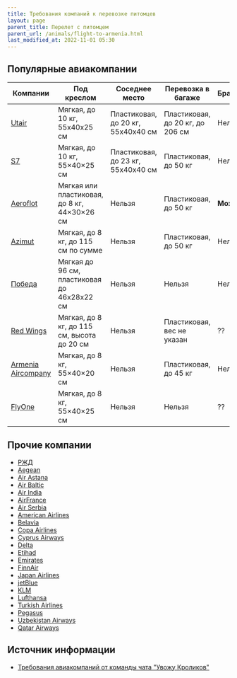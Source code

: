 ```yaml
---
title: Требования компаний к перевозке питомцев
layout: page
parent_title: Перелет с питомцем
parent_url: /animals/flight-to-armenia.html
last_modified_at: 2022-11-01 05:30
---
```


## Популярные авиакомпании

| Компании                                                                              | Под креслом                                  | Соседнее место                     | Перевозка в багаже               | Брахицефалы | Заметки                                                                                                |
|---------------------------------------------------------------------------------------|----------------------------------------------|------------------------------------|----------------------------------|-------------|--------------------------------------------------------------------------------------------------------|
| [Utair](https://www.utair.ru/support/6/ob_usluge_perevozka_zhivotnyh)                 | Мягкая, до 10 кг, 55х40х25 см                | Пластиковая, до 20 кг, 55х40х40 см | Пластиковая, до 20 кг, до 206 см | Нельзя      | [Инструкция](https://www.utair.ru/support/4/kak_perevozyatsya_zhivotnye_na_rejsah_utair)               |
| [S7](https://www.s7.ru/ru/info/perevozka-zhivotnykh/)                                 | Мягкая, до 10 кг, 55×40×25 см                | Пластиковая, до 23 кг, 55х40х40 см | Пластиковая, до 50 кг            | Нельзя      | [Популярные вопросы](https://helpcenter.s7.ru/ru/category/bagazh-i-ruchnaya-klad/perevozka-zhivotnyh/) |
| [Aeroflot](https://www.aeroflot.ru/ru-ru/information/special/animals)                 | Мягкая или пластиковая, до 8 кг, 44×30×26 см | Нельзя                             | Пластиковая, до 50 кг            | **Можно**   | До трех животных!                                                                                      |
| [Azimut](https://azimuth.aero/ru/passengers/baggage/flights-with-pets)                | Мягкая, до 8 кг, до 115 см по сумме          | Нельзя                             | Пластиковая, до 50 кг            | Нельзя      |                                                                                                        |
| [Победа](https://www.pobeda.aero/ru/information/service/perevozka-zhivotnykh/)        | Мягкая до 96 см, пластиковая до 46х28х22 см  | Нельзя                             | Нельзя                           | Нельзя      |                                                                                                        |
| [Red Wings](https://flyredwings.com/baggage/perevozka-zhivotnyx/)                     | Мягкая, до 8 кг, до 115 см, высота до 20 см  | Нельзя                             | Пластиковая, вес не указан       | ??          |                                                                                                        |
| [Armenia Aircompany](https://armeniafly.com/special-services/travelling-with-pets-ru) | Мягкая, до 8 кг, 55×40×20 см                 | Нельзя                             | Пластиковая, до 45 кг            | Нельзя      |                                                                                                        |
| [FlyOne](https://flyone.eu/ru/Before-flights/Baggage)                                 | Мягкая, до 8 кг, 55×40×25 см                 | Нельзя                             | Нельзя                           | ??          |                                                                                                        |

## Прочие компании

- [РЖД](https://www.tutu.ru/2read/rules_and_documents/pets_in_train)
- [Aegean](https://en.aegeanair.com/travel-information/special-assistance/traveling-with-pet/)
- [Air Astana](https://airastana.com/kaz/ru-ru/Nashi-uslugi/Spetsialnye-uslugi/Perevozka-zhivotnykh)
- [Air Baltic](https://www.airbaltic.com/en/travelling-with-pets)
- [Air India](https://www.airindia.in/new-pets.htm)
- [AirFrance](https://wwws.airfrance.ca/information/passagers/voyager-avec-son-animal-chien-chat)
- [Air Serbia](https://www.airserbia.com/en/information/ancillary-services/traveling-with-your-pets)
- [American Airlines](https://www.aa.com/i18n/travel-info/special-assistance/pets.jsp)
- [Belavia](https://belavia.by/perevozka-zhivotnyh/)
- [Copa Airlines](https://www.copaair.com/en/web/gs/pets)
- [Cyprus Airways](https://promo.cyprusairways.com/info1/pets)
- [Delta](https://www.delta.com/us/en/pet-travel/overview)
- [Etihad](https://www.etihad.com/en/fly-etihad/baggage/travelling-with-pets)
- [Emirates](https://www.emirates.com/english/help/forms/pets-travel/)
- [FinnAir](https://www.finnair.com/en/pets-on-finnair-flights)
- [Japan Airlines](https://www.jal.co.jp/jp/en/inter/support/pet/)
- [jetBlue](https://www.jetblue.com/traveling-together/traveling-with-pets)
- [KLM](https://www.klm.com/information/pets)
- [Lufthansa](https://www.lufthansa.com/us/en/travelling-with-animals)
- [Turkish Airlines](https://www.turkishairlines.com/ru-int/any-questions/traveling-with-pets/)
- [Pegasus](https://www.flypgs.com/en/travelling-with-pets)
- [Uzbekistan Airways](https://www.uzairways.com/ru/perevozka-zhivotnykh)
- [Qatar Airways](https://www.qatarairways.com/en/baggage/animals.html)

## Источник информации

- [Требования авиакомпаний от команды чата "Увожу Кроликов"](https://rabbitsleavingrussia.wiki/w/Требования_авиакомпаний_к_провозу_животных)
